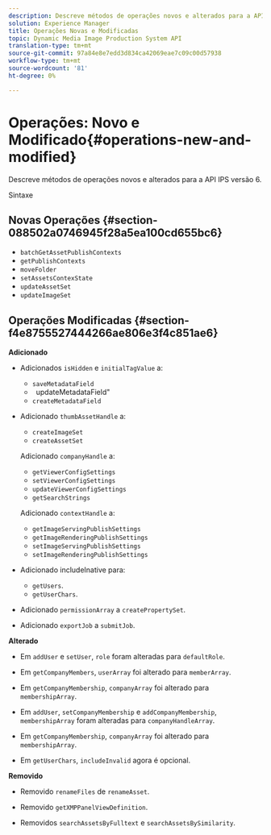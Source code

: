 ```yaml
---
description: Descreve métodos de operações novos e alterados para a API IPS versão 6.
solution: Experience Manager
title: Operações Novas e Modificadas
topic: Dynamic Media Image Production System API
translation-type: tm+mt
source-git-commit: 97a84e8e7edd3d834ca42069eae7c09c00d57938
workflow-type: tm+mt
source-wordcount: '81'
ht-degree: 0%

---
```



# Operações: Novo e Modificado{#operations-new-and-modified}

Descreve métodos de operações novos e alterados para a API IPS versão 6.

Sintaxe

## Novas Operações {#section-088502a0746945f28a5ea100cd655bc6}

* `batchGetAssetPublishContexts`
* `getPublishContexts`
* `moveFolder`
* `setAssetsContexState`
* `updateAssetSet`
* `updateImageSet`

## Operações Modificadas {#section-f4e8755527444266ae806e3f4c851ae6}

**Adicionado**

* Adicionados `isHidden` e `initialTagValue` a:

   * `saveMetadataField`
   * ` `updateMetadataField&quot;
   * `createMetadataField`

* Adicionado `thumbAssetHandle` a:

   * `createImageSet`
   * `createAssetSet`

   Adicionado `companyHandle` a:

   * `getViewerConfigSettings`
   * `setViewerConfigSettings`
   * `updateViewerConfigSettings`
   * `getSearchStrings`

   Adicionado `contextHandle` a:

   * `getImageServingPublishSettings`
   * `getImageRenderingPublishSettings`
   * `setImageServingPublishSettings`
   * `setImageRenderingPublishSettings`



* Adicionado includeInative para:

   * `getUsers`.
   * `getUserChars`.

* Adicionado `permissionArray` a `createPropertySet`.

* Adicionado `exportJob` a `submitJob`.

**Alterado**

* Em `addUser` e `setUser`, `role` foram alteradas para `defaultRole`.

* Em `getCompanyMembers`, `userArray` foi alterado para `memberArray`.

* Em `getCompanyMembership`, `companyArray` foi alterado para `membershipArray`.

* Em `addUser`, `setCompanyMembership` e `addCompanyMembership`, `membershipArray` foram alteradas para `companyHandleArray`.

* Em `getCompanyMembership`, `companyArray` foi alterado para `membershipArray`.

* Em `getUserChars`, `includeInvalid` agora é opcional.

**Removido**

* Removido `renameFiles` de `renameAsset`.

* Removido `getXMPPanelViewDefinition`.
* Removidos `searchAssetsByFulltext` e `searchAssetsBySimilarity`.

